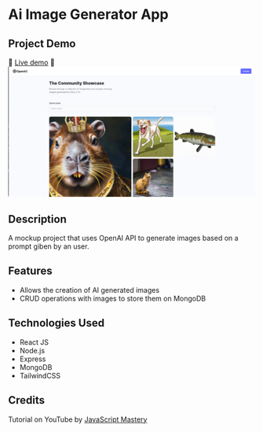 # Ai Image Generator App
## Project Demo
🎇 [Live demo](https://aigeneratorlr.netlify.app/) 🎇
![Project Demo](./assets/ai-gen.png)

## Description
A mockup project that uses OpenAI API to generate images based on a prompt giben by an user.

## Features
- Allows the creation of AI generated images
- CRUD operations with images to store them on MongoDB

## Technologies Used
- React JS
- Node.js
- Express
- MongoDB
- TailwindCSS

## Credits
Tutorial on YouTube by [JavaScript Mastery](https://www.youtube.com/watch?v=EyIvuigqDoA)